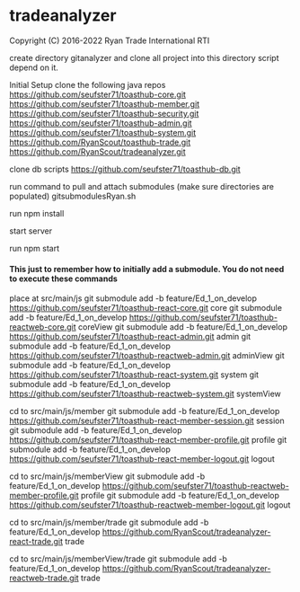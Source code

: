 # tradeanalyzer

Copyright (C) 2016-2022 Ryan Trade International RTI


create directory gitanalyzer and clone all project into this directory  script depend on it. 

Initial Setup
clone the following java repos
https://github.com/seufster71/toasthub-core.git
https://github.com/seufster71/toasthub-member.git
https://github.com/seufster71/toasthub-security.git
https://github.com/seufster71/toasthub-admin.git
https://github.com/seufster71/toasthub-system.git
https://github.com/RyanScout/toasthub-trade.git
https://github.com/RyanScout/tradeanalyzer.git

clone db scripts
https://github.com/seufster71/toasthub-db.git

run command to pull and attach submodules (make sure directories are populated)
gitsubmodulesRyan.sh

run npm install

start server

run npm start



#### This just to remember how to initially add a submodule. You do not need to execute these commands ####
place at src/main/js
git submodule add -b feature/Ed_1_on_develop https://github.com/seufster71/toasthub-react-core.git core
git submodule add -b feature/Ed_1_on_develop https://github.com/seufster71/toasthub-reactweb-core.git coreView
git submodule add -b feature/Ed_1_on_develop https://github.com/seufster71/toasthub-react-admin.git admin
git submodule add -b feature/Ed_1_on_develop https://github.com/seufster71/toasthub-reactweb-admin.git adminView
git submodule add -b feature/Ed_1_on_develop https://github.com/seufster71/toasthub-react-system.git system
git submodule add -b feature/Ed_1_on_develop https://github.com/seufster71/toasthub-reactweb-system.git systemView

cd to src/main/js/member
git submodule add -b feature/Ed_1_on_develop https://github.com/seufster71/toasthub-react-member-session.git session
git submodule add -b feature/Ed_1_on_develop https://github.com/seufster71/toasthub-react-member-profile.git profile
git submodule add -b feature/Ed_1_on_develop https://github.com/seufster71/toasthub-react-member-logout.git logout

cd to src/main/js/memberView
git submodule add -b feature/Ed_1_on_develop https://github.com/seufster71/toasthub-reactweb-member-profile.git profile
git submodule add -b feature/Ed_1_on_develop https://github.com/seufster71/toasthub-reactweb-member-logout.git logout

cd to src/main/js/member/trade
git submodule add -b feature/Ed_1_on_develop https://github.com/RyanScout/tradeanalyzer-react-trade.git trade

cd to src/main/js/memberView/trade
git submodule add -b feature/Ed_1_on_develop https://github.com/RyanScout/tradeanalyzer-reactweb-trade.git trade